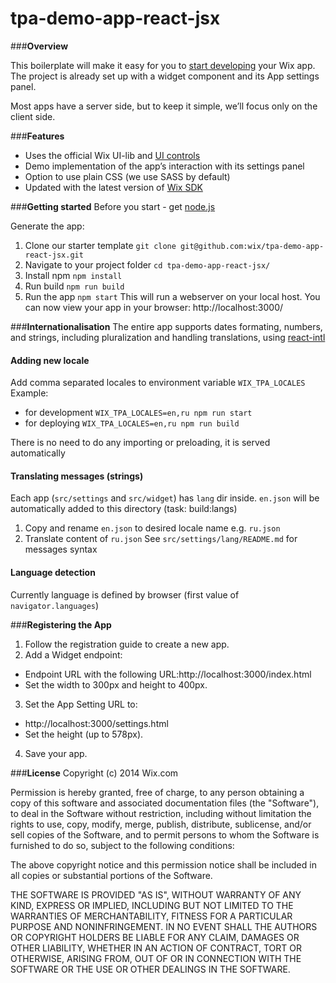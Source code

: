 # tpa-demo-app-react-jsx
###**Overview**

This boilerplate will make it easy for you to [start developing](http://dev.wix.com/) your Wix app. 
The project is already set up with a widget component and its App settings panel.

Most apps have a server side, but to keep it simple, we’ll focus only on the client side.

###**Features**
* Uses the official Wix UI-lib and [UI controls](http://dev.wix.com/docs/ui-lib/ui-controls/)
* Demo implementation of the app’s interaction with its settings panel 
* Option to use plain CSS (we use SASS by default)
* Updated with the latest version of [Wix SDK](http://dev.wix.com/docs/sdk/using-the-sdk/)

###**Getting started**
Before you start - get [node.js](https://nodejs.org/en/)

Generate the app:

1. Clone our starter template
`git clone git@github.com:wix/tpa-demo-app-react-jsx.git`
2. Navigate to your project folder
`cd tpa-demo-app-react-jsx/`
3. Install npm
`npm install`
4. Run build
`npm run build`
5. Run the app
`npm start`
This will run a webserver on your local host. You can now view your app in your browser: http://localhost:3000/

###**Internationalisation**
The entire app supports dates formating, numbers, and strings, including pluralization and handling translations, using [react-intl](https://github.com/yahoo/react-intl)
#### Adding new locale
Add comma separated locales to environment variable `WIX_TPA_LOCALES`
Example:
* for development `WIX_TPA_LOCALES=en,ru npm run start`
* for deploying `WIX_TPA_LOCALES=en,ru npm run build`

There is no need to do any importing or preloading, it is served automatically

#### Translating messages (strings)
Each app (`src/settings` and `src/widget`) has `lang` dir inside.
`en.json` will be automatically added to this directory (task: build:langs)
1. Copy and rename `en.json` to desired locale name e.g. `ru.json`
2. Translate content of `ru.json`
See `src/settings/lang/README.md` for messages syntax

#### Language detection
Currently language is defined by browser (first value of `navigator.languages`)

###**Registering the App**

1. Follow the registration guide to create a new app.
2. Add a Widget endpoint:
  * Endpoint URL with the following URL:http://localhost:3000/index.html
  * Set the width to 300px and height to 400px.
3. Set the App Setting URL to: 
  * http://localhost:3000/settings.html
  * Set the height (up to 578px). 
4. Save your app.


###**License**
Copyright (c) 2014 Wix.com

Permission is hereby granted, free of charge, to any person obtaining a copy
of this software and associated documentation files (the "Software"), to deal
in the Software without restriction, including without limitation the rights
to use, copy, modify, merge, publish, distribute, sublicense, and/or sell
copies of the Software, and to permit persons to whom the Software is
furnished to do so, subject to the following conditions:

The above copyright notice and this permission notice shall be included in all
copies or substantial portions of the Software.

THE SOFTWARE IS PROVIDED "AS IS", WITHOUT WARRANTY OF ANY KIND, EXPRESS OR
IMPLIED, INCLUDING BUT NOT LIMITED TO THE WARRANTIES OF MERCHANTABILITY,
FITNESS FOR A PARTICULAR PURPOSE AND NONINFRINGEMENT. IN NO EVENT SHALL THE
AUTHORS OR COPYRIGHT HOLDERS BE LIABLE FOR ANY CLAIM, DAMAGES OR OTHER
LIABILITY, WHETHER IN AN ACTION OF CONTRACT, TORT OR OTHERWISE, ARISING FROM,
OUT OF OR IN CONNECTION WITH THE SOFTWARE OR THE USE OR OTHER DEALINGS IN THE
SOFTWARE.
